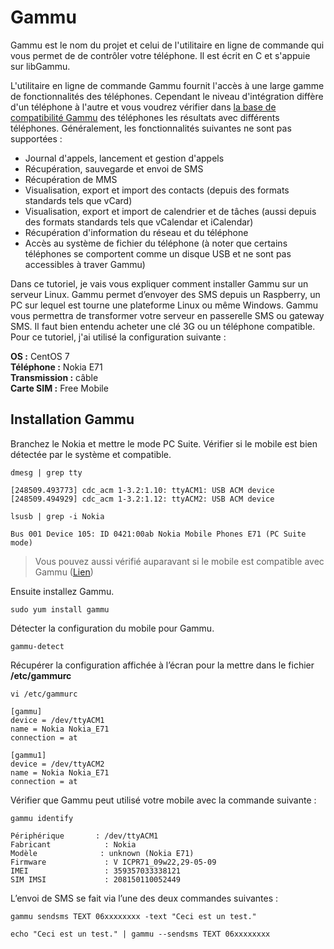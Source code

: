 # Gammu

Gammu est le nom du projet et celui de l'utilitaire en ligne de commande qui vous permet de de contrôler votre téléphone. Il est écrit en C et s'appuie sur libGammu.

L'utilitaire en ligne de commande Gammu fournit l'accès à une large gamme de fonctionnalités des téléphones. Cependant le niveau d'intégration diffère d'un téléphone à l'autre et vous voudrez vérifier dans [la base de compatibilité Gammu](https://fr.wammu.eu/phones/) des téléphones les résultats avec différents téléphones. Généralement, les fonctionnalités suivantes ne sont pas supportées :

- Journal d'appels, lancement et gestion d'appels
- Récupération, sauvegarde et envoi de SMS
- Récupération de MMS
- Visualisation, export et import des contacts (depuis des formats standards tels que vCard)
- Visualisation, export et import de calendrier et de tâches (aussi depuis des formats standards tels que vCalendar et iCalendar)
- Récupération d'information du réseau et du téléphone
- Accès au système de fichier du téléphone (à noter que certains téléphones se comportent comme un disque USB et ne sont pas accessibles à traver Gammu)

Dans ce tutoriel, je vais vous expliquer comment installer Gammu sur un serveur Linux. Gammu permet d’envoyer des SMS depuis un Raspberry, un PC sur lequel est tourne une plateforme Linux ou même Windows. Gammu vous permettra de transformer votre serveur en passerelle SMS ou gateway SMS. Il faut bien entendu acheter une clé 3G ou un téléphone compatible. Pour ce tutoriel, j'ai utilisé la configuration suivante :

**OS :** CentOS 7<br/>
**Téléphone :** Nokia E71<br/>
**Transmission :** câble<br/>
**Carte SIM :** Free Mobile

## Installation Gammu

Branchez le Nokia et mettre le mode PC Suite. Vérifier si le mobile est bien détectée par le système et compatible.

```
dmesg | grep tty

[248509.493773] cdc_acm 1-3.2:1.10: ttyACM1: USB ACM device
[248509.494929] cdc_acm 1-3.2:1.12: ttyACM2: USB ACM device
```
```
lsusb | grep -i Nokia

Bus 001 Device 105: ID 0421:00ab Nokia Mobile Phones E71 (PC Suite mode)
```

> Vous pouvez aussi vérifié auparavant si le mobile est compatible avec Gammu ([Lien](https://fr.wammu.eu/phones/))

Ensuite installez Gammu. 

```
sudo yum install gammu
```

Détecter la configuration du mobile pour Gammu.

```
gammu-detect
```

Récupérer la configuration affichée à l’écran pour la mettre dans le fichier **/etc/gammurc**

```
vi /etc/gammurc

[gammu]
device = /dev/ttyACM1
name = Nokia Nokia_E71
connection = at

[gammu1]
device = /dev/ttyACM2
name = Nokia Nokia_E71
connection = at
```

Vérifier que Gammu peut utilisé votre mobile avec la commande suivante :

```
gammu identify

Périphérique       : /dev/ttyACM1
Fabricant            : Nokia
Modèle              : unknown (Nokia E71)
Firmware             : V ICPR71_09w22,29-05-09
IMEI                 : 359357033338121
SIM IMSI             : 208150110052449
```

L’envoi de SMS se fait via l’une des deux commandes suivantes :

```
gammu sendsms TEXT 06xxxxxxxx -text "Ceci est un test."
```
```
echo "Ceci est un test." | gammu --sendsms TEXT 06xxxxxxxx
```
